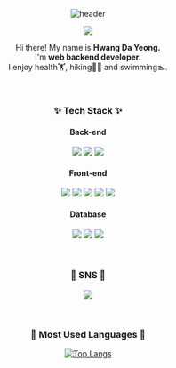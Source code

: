 <!--
**Dayeong-Hwang/Dayeong-Hwang** is a ✨ _special_ ✨ repository because its `README.md` (this file) appears on your GitHub profile.

Here are some ideas to get you started:

- 🔭 I’m currently working on ...
- 🌱 I’m currently learning ...
- 👯 I’m looking to collaborate on ...
- 🤔 I’m looking for help with ...
- 💬 Ask me about ...
- 📫 How to reach me: ...
- 😄 Pronouns: ... 
- ⚡ Fun fact: ...
-->
<div align="center">


![header](https://capsule-render.vercel.app/api?type=waving&color=auto&height=130&section=header)
<!--사용법 : https://github.com/kyechan99/capsule-render-->


<a href="mailto:hwangdayeong.web@gmail.com">
<img src="https://img.shields.io/badge/hwangdayeong.web@gmail.com-EA4335?style=flat-square&logo=Gmail&logoColor=white"/></a>




<p>
Hi there! My name is <b>Hwang Da Yeong.</b><br>
I'm <b>web backend developer.</b><br>
I enjoy health🏋️, hiking🧗‍♀️ and swimming🏊.
</p>
<br>

### ✨ Tech Stack ✨


<h4>Back-end</h4>
<p >
  <img src="https://img.shields.io/badge/Java-007396?style=flat-square&logo=Java&logoColor=white"/>
  <img src="https://img.shields.io/badge/Spring-6DB33F?style=flat-square&logo=Spring&logoColor=white"/>
  <img src="https://img.shields.io/badge/Android Studio-3DDC84?style=flat-square&logo=Android Studio&logoColor=white"/>
</p>

<h4>Front-end</h4>
<p>
  <img src="https://img.shields.io/badge/HTML5-E34F26?style=flat-square&logo=HTML5&logoColor=white"/>
  <img src="https://img.shields.io/badge/CSS3-F4842D?style=flat-square&logo=CSS3&logoColor=white"/>
  <img src="https://img.shields.io/badge/jQuery-0769AD?style=flat-square&logo=jQuery&logoColor=white"/>
  <img src="https://img.shields.io/badge/JavaScript-F7DF1E?style=flat-square&logo=JavaScript&logoColor=white"/>
  <img src="https://img.shields.io/badge/Bootstrap-7952B3?style=flat-square&logo=Bootstrap&logoColor=white"/>
</p>
<h4>Database</h4>
<p>
  <img src="https://img.shields.io/badge/MySQL-4479A1?style=flat-square&logo=MySQL&logoColor=white"/>
  <img src="https://img.shields.io/badge/Oracle-F80000?style=flat-square&logo=Oracle&logoColor=white"/>
  <img src="https://img.shields.io/badge/MyBatis-000000?style=flat-square&logo=MyBatis&logoColor=white"/>
</p>

<br>

### 📩 SNS 📩
<!-- 오픈카톡 링크 연결하기-->
<a href="#"><img src="https://img.shields.io/badge/KakaoTalk-FFCD00?style=flat-square&logo=KakaoTalk&logoColor=black&link=#"/></a> 

<br>
  
### 📌 Most Used Languages 📌

[![Top Langs](https://github-readme-stats.vercel.app/api/top-langs/?username=Dayeong-Hwang&layout=compact)](https://github.com/Dayeong-Hwang/github-readme-stats)
<!--https://github.com/anuraghazra/github-readme-stats-->

  
<!-- 푸터영역
![footer](https://capsule-render.vercel.app/api?type=waving&color=auto&height=130&section=footer)
-->
</div>


